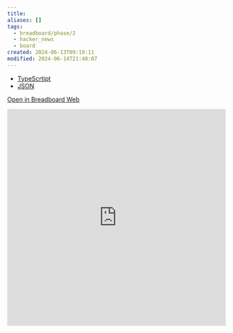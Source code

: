 ```yaml
---
title:
aliases: []
tags:
  - breadboard/phase/2
  - hacker_news
  - board
created: 2024-06-13T09:19:11
modified: 2024-06-14T21:48:07
---
```


- [TypeScrtipt](https://github.com/breadboard-ai/breadboard/blob/main/packages/visual-editor/src/boards/hacker-news-algolia-search.ts)
- [JSON](https://github.com/breadboard-ai/breadboard/blob/main/packages/visual-editor/public/graphs/hacker-news-algolia-search.json)

[Open in Breadboard Web](https://breadboard-ai.web.app/?board=https://raw.githubusercontent.com/breadboard-ai/breadboard/main/packages/breadboard-web/public/graphs/hacker-news-algolia-search.json)

<iframe src="https://breadboard-ai.web.app/?board=https://raw.githubusercontent.com/breadboard-ai/breadboard/main/packages/breadboard-web/public/graphs/hacker-news-algolia-search.json&embed" style="width: 100%; height: 500px; border: 0;"></iframe>
